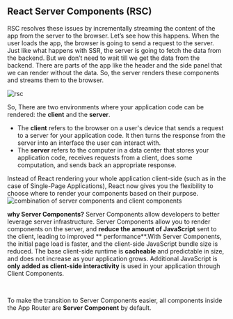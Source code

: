 ## React Server Components (RSC)

RSC resolves these issues by incrementally streaming the content of the app from the server to the browser. Let’s see
how this happens. When the user loads the app, the browser is going to send a request to the server. Just like what
happens with SSR, the server is going to fetch the data from the backend. But we don’t need to wait till we get the data
from the backend. There are parts of the app like the header and the side panel that we can render without the data. So,
the server renders these components and streams them to the browser.

![rsc](./images/essentials/rsc.png)

So, There are two environments where your application code can be rendered: the **client** and the **server**.

+ The **client** refers to the browser on a user's device that sends a request to a server for your application code. It
  then turns the response from the server into an interface the user can interact with.
+ The **server** refers to the computer in a data center that stores your application code, receives requests from a
  client, does some computation, and sends back an appropriate response.

Instead of React rendering your whole application client-side (such as in the case of Single-Page Applications), React
now gives you the flexibility to choose where to render your components based on their purpose.
![combination of server components and client components](./images/essentials/client-server-components.png)

**why Server Components?**
Server Components allow developers to better leverage server infrastructure. Server Components allow you to render
components on the server, and **reduce the amount of JavaScript** sent to the client, leading to improved **
performance**.With
Server Components, the initial page load is faster, and the client-side JavaScript bundle size is reduced. The base
client-side runtime is **cacheable** and predictable in size, and does not increase as your application grows.
Additional JavaScript is
**only added as client-side interactivity** is used in your application through Client Components.

&nbsp;
&nbsp;
&nbsp;

To make the transition to Server Components easier, all components inside the App Router are **Server Component** by
default.



